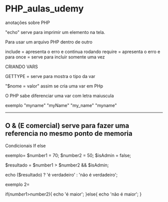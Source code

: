 # PHP_aulas_udemy
anotações sobre PHP 

"echo" serve para imprimir um elemento na tela.

Para usar um arquivo PHP dentro de outro 

include = apresenta o erro e continua rodando 
require = apresenta o erro e para
once = serve para incluir somente uma vez


 CRIANDO VARS 
 
 
GETTYPE = serve para mostra o tipo da  var

"$nome = valor" assim se cria uma var  em PHp 

O PHP sabe diferenciar uma var com letra maiuscula

exemplo 
"myname"  "myName"
"my_name" "myname"

-------------------------------------

O &  (E comercial) serve para fazer uma referencia no mesmo ponto de memoria 
-------------------------------------

Condicionais If else 

exemplo= $number1 = 70;
         $number2 = 50;
         $isAdmin = false;
         
$resultado = $number1 > $number2 && $isAdmin;

echo ($resultado) ? 'é verdadeiro' : 'não é verdadeiro';

exemplo 2= 

if($number1>$number2){
   echo 'é maior';
}else{
   echo 'não é maior';
}

